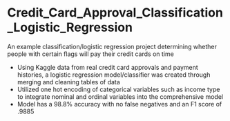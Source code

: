 # Credit_Card_Approval_Classification_Logistic_Regression
An example classification/logistic regression project determining whether people with certain flags will pay their credit cards on time
- Using Kaggle data from real credit card approvals and payment histories, a logistic regression model/classifier was created through merging and cleaning tables of data
- Utilized one hot encoding of categorical variables such as income type to integrate nominal and ordinal variables into the comprehensive model
- Model has a 98.8% accuracy with no false negatives and an F1 score of .9885

